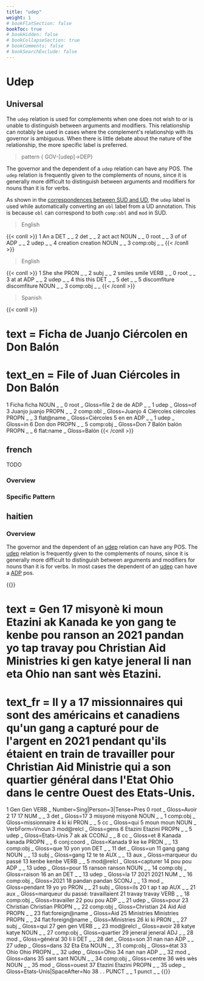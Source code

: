 ```yaml
---
title: "udep"
weight: 1
# bookFlatSection: false
bookToc: true
# bookHidden: false
# bookCollapseSection: true
# bookComments: false
# bookSearchExclude: false
---
```


# Udep 



## Universal 

The `udep` relation is used for complements when one does not wish to or is unable to distinguish between arguments and modifiers. This relationship can notably be used in cases where the complement's relationship with its governor is ambiguous. When there is little debate about the nature of the relationship, the more specific label is preferred.


>pattern { GOV-[udep]->DEP} 

The governor and the dependent of a `udep` relation can have any POS. The `udep` relation is frequently given to the complements of nouns, since it is generally more difficult to distinguish between arguments and modifiers for nouns than it is for verbs.

  

As shown in the [correspondences between SUD and UD](../../../../_index.md#correspondences-between-ud-and-sud), the `udep` label is used while automatically converting an `obl` label from a UD annotation. This is because `obl` can correspond to both `comp:obl` and `mod` in SUD.


> English

{{< conll >}}
1	An	a	DET	_	_	2	det	_	_
2	act	act	NOUN	_	_	0	root	_	_
3	of	of	ADP	_	_	2	udep	_	_
4	creation	creation	NOUN	_	_	3	comp:obj	_	_
{{< /conll >}}

> English

{{< conll >}}
1	She	she	PRON	_	_	2	subj	_	_
2	smiles	smile	VERB	_	_	0	root	_	_
3	at	at	ADP	_	_	2	udep	_	_
4	this	this	DET	_	_	5	det	_	_
5	discomfiture	discomfiture	NOUN	_	_	3	comp:obj	_	_
{{< /conll >}}


> Spanish

{{< conll >}}
# text = Ficha de Juanjo Ciércolen en Don Balón
# text_en = File of Juan Ciércoles in Don Balón
1	Ficha	ficha	NOUN	_	_	0	root	_	Gloss=file
2	de	de	ADP	_	_	1	udep	_	Gloss=of
3	Juanjo	juanjo	PROPN	_	_	2	comp:obl	_	Gloss=Juanjo
4	Ciércoles	ciércoles	PROPN	_	_	3	flat@name	_	Gloss=Ciércoles
5	en	en	ADP	_	_	1	udep	_	Gloss=in
6	Don	don	PROPN	_	_	5	comp:obj	_	Gloss=Don
7	Balón	balón	PROPN	_	_	6	flat:name	_	Gloss=Balón
{{< /conll >}}




## french

TODO
### Overview

### Specific Pattern






## haitien

### Overview

 The governor and the dependent of an [udep](docs/general_guideline/Syntactic_relations/udep/udep.md) relation can have any POS. The [udep](docs/general_guideline/Syntactic_relations/udep/udep.md) relation is frequently given to the complements of nouns, since it is generally more difficult to distinguish between arguments and modifiers for nouns than it is for verbs. In most cases the dependent of an [udep](docs/general_guideline/Syntactic_relations/udep/udep.md) can have a [ADP](docs/general_guideline/Upos/ADP.md) pos. 

{{<conll>}} 
# text = Gen 17 misyonè ki moun Etazini ak Kanada ke yon gang te kenbe pou ranson an 2021 pandan yo tap travay pou Christian Aid Ministries ki gen katye jeneral li nan eta Ohio nan sant wès Etazini.
# text_fr = Il y a 17 missionnaires qui sont des américains et canadiens  qu'un gang a capturé pour de l'argent en 2021 pendant qu'ils étaient en train de travailler pour Christian Aid Ministrie qui a son quartier général dans l'Etat Ohio dans le  centre Ouest des Etats-Unis.
1	Gen	Gen	VERB	_	Number=Sing|Person=3|Tense=Pres	0	root	_	Gloss=Avoir
2	17	17	NUM	_	_	3	det	_	Gloss=17
3	misyonè	misyonè	NOUN	_	_	1	comp:obj	_	Gloss=missionnaire
4	ki	ki 	PRON	_	_	5	cc	_	Gloss=qui
5	moun	moun	NOUN	_	VerbForm=Vnoun	3	mod@relcl	_	Gloss=gens
6	Etazini	Etazini	PROPN	_	_	5	udep	_	Gloss=Etats-Unis
7	ak	ak	CCONJ	_	_	8	cc	_	Gloss=et
8	Kanada	kanada 	PROPN	_	_	6	conj:coord	_	Gloss=Kanada
9	ke	ke	PRON	_	_	13	comp:obj	_	Gloss=que
10	yon	yon	DET	_	_	11	det	_	Gloss=un
11	gang	gang	NOUN	_	_	13	subj	_	Gloss=gang
12	te	te	AUX	_	_	13	aux	_	Gloss=marqueur du passé
13	kenbe	kenbe	VERB	_	_	5	mod@relcl	_	Gloss=capturer
14	pou	pou 	ADP	_	_	13	udep	_	Gloss=pour
15	ranson	ranson	NOUN	_	_	14	comp:obj	_	Gloss=raison
16	an	an	DET	_	_	13	udep	_	Gloss=la
17	2021	2021	NUM	_	_	16	comp:obj	_	Gloss=2021
18	pandan	pandan	SCONJ	_	_	13	mod	_	Gloss=pendant
19	yo	yo	PRON	_	_	21	subj	_	Gloss=ils
20	t ap	t ap	AUX	_	_	21	aux	_	Gloss=marqueur du passé: travaillaient
21	travay	travay 	VERB	_	_	18	comp:obj	_	Gloss=travailler
22	pou	pou	ADP	_	_	21	udep	_	Gloss=pour
23	Christian	Christian	PROPN	_	_	22	comp:obj	_	Gloss=Christian
24	Aid	Aid 	PROPN	_	_	23	flat:foreign@name	_	Gloss=Aid
25	Ministries	Ministries 	PROPN	_	_	24	flat:foreign@name	_	Gloss=Ministries
26	ki	ki	PRON	_	_	27	subj	_	Gloss=qui
27	gen	gen	VERB	_	_	23	mod@relcl	_	Gloss=avoir
28	katye	katye	NOUN	_	_	27	comp:obj	_	Gloss=quartier
29	jeneral	jeneral 	ADJ	_	_	28	mod	_	Gloss=général
30	li	li 	DET	_	_	28	det	_	Gloss=son
31	nan	nan 	ADP	_	_	27	udep	_	Gloss=dans
32	Eta	Eta 	NOUN	_	_	31	comp:obj	_	Gloss=état
33	Ohio	Ohio	PROPN	_	_	32	udep	_	Gloss=Ohio
34	nan	nan	ADP	_	_	32	mod	_	Gloss=dans
35	sant	sant 	NOUN	_	_	34	comp:obj	_	Gloss=centre
36	wès	wès 	NOUN	_	_	35	mod	_	Gloss=ouest
37	Etazini	Etazini 	PROPN	_	_	35	udep	_	Gloss=Etats-Unis|SpaceAfter=No
38	.	. 	PUNCT	_	_	1	punct	_	_
{{</conll>}}

 



